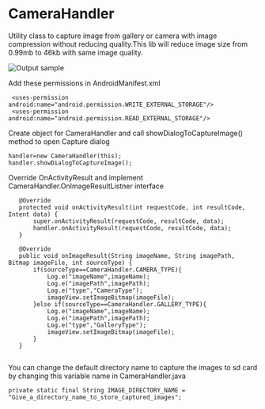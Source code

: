 # CameraHandler
Utility class to capture image from gallery or camera with image compression without reducing quality.This lib will reduce image size from 0.99mb to 46kb with same image quality.

![Output sample](https://github.com/jineshfrancs/CameraHandler/blob/master/screens/screen_camera_handler.gif)

Add these permissions in AndroidManifest.xml
```
 <uses-permission android:name="android.permission.WRITE_EXTERNAL_STORAGE"/>
 <uses-permission android:name="android.permission.READ_EXTERNAL_STORAGE"/>
 ```
Create object for CameraHandler and call showDialogToCaptureImage() method to open Capture dialog
 ```
 handler=new CameraHandler(this);
 handler.showDialogToCaptureImage();
  ```
Override OnActivityResult and implement CameraHandler.OnImageResultListner interface

 ```
    @Override
    protected void onActivityResult(int requestCode, int resultCode, Intent data) {
        super.onActivityResult(requestCode, resultCode, data);
        handler.onActivityResult(requestCode, resultCode, data);
    }

    @Override
    public void onImageResult(String imageName, String imagePath, Bitmap imageFile, int sourceType) {
        if(sourceType==CameraHandler.CAMERA_TYPE){
            Log.e("imageName",imageName);
            Log.e("imagePath",imagePath);
            Log.e("type","CameraType");
            imageView.setImageBitmap(imageFile);
        }else if(sourceType==CameraHandler.GALLERY_TYPE){
            Log.e("imageName",imageName);
            Log.e("imagePath",imagePath);
            Log.e("type","GalleryType");
            imageView.setImageBitmap(imageFile);
        }
    }
    
 ```
You can change the default directory name to capture the images to sd card by changing this variable name in CameraHandler.java
 ```
private static final String IMAGE_DIRECTORY_NAME = "Give_a_directory_name_to_store_captured_images";
 ```
